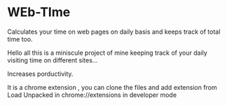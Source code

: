 # WEb-TIme
Calculates your time on web pages on daily basis and keeps track of total time too. 

Hello all this is a miniscule project of mine keeping track of your daily visiting time on different sites...

Increases porductivity.

It is a chrome extension , you can clone the files and add extension from Load Unpacked 
in chrome://extensions in developer mode
